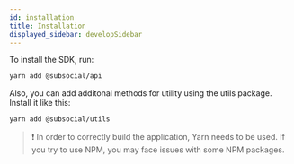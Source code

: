 ```yaml
---
id: installation
title: Installation
displayed_sidebar: developSidebar
---
```


To install the SDK, run:

```bash
yarn add @subsocial/api
```

Also, you can add additonal methods for utility using the utils package. Install it like this:

```bash
yarn add @subsocial/utils
```

> :exclamation: In order to correctly build the application, Yarn needs to be used. If you try to use NPM, you may face issues with some NPM packages.
